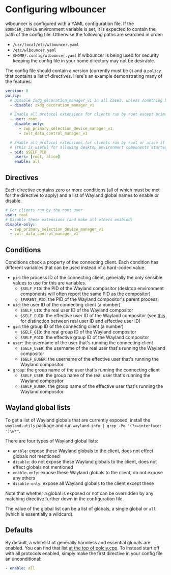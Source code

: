 # Configuring wlbouncer
wlbouncer is configured with a YAML configuration file. If the `BOUNCER_CONFIG` environment variable is set, it is expected to contain the path of the config file. Otherwise the following paths are searched in order:
- `/usr/local/etc/wlbouncer.yaml`
- `/etc/wlbouncer.yaml`
- `$HOME/.config/wlbouncer.yaml`
If wlbouncer is being used for security keeping the config file in your home directory may not be desirable.

The config file should contain a version (currently must be `0`) and a `policy` that contains a list of directives. Here's an example demonstrating many of the features:
```yaml
version: 0
policy:
  # Disable zxdg_decoration_manager_v1 in all cases, unless something below enables it
  - disable: zxdg_decoration_manager_v1

  # Enable all protocol extensions for clients run by root except primary selection and data control
  - user: root
    disable-only:
      - zwp_primary_selection_device_manager_v1
      - zwlr_data_control_manager_v1

  # Enable all protocol extensions for clients run by root or alice if their PID is the same as the compositors's PID
  # (this is useful for allowing desktop environment components started by the Wayland compositor)
  - pid: $SELF_PID
    users: [root, alice]
    enable: all
```

## Directives
Each directive contains zero or more conditions (all of which must be met for the directive to apply) and a list of Wayland global names to enable or disable.

```yaml
# For clients run by the root user
user: root
# Disable these extensions (and make all others enabled)
disable-only:
  - zwp_primary_selection_device_manager_v1
  - zwlr_data_control_manager_v1
```

## Conditions
Conditions check a property of the connecting client. Each condition has different variables that can be used instead of a hard-coded value.

- `pid`: the process ID of the connecting client, generally the only sensible values to use for this are variables.
  - `$SELF_PID`: the PID of the Wayland compositor (desktop environment components will often report the same PID as the compositor)
  - `$PARENT_PID`: the PID of the Wayland compositor's parent process
- `uid`: the user ID of the connecting client (a number)
  - `$SELF_UID`: the real user ID of the Wayland compositor
  - `$SELF_EUID`: the effective user ID of the Wayland compositor (see [this](https://en.wikipedia.org/wiki/User_identifier) for distinction between real user ID and effective user ID)
- `gid`: the group ID of the connecting client (a number)
  - `$SELF_GID`: the real group ID of the Wayland compositor
  - `$SELF_EGID`: the effective group ID of the Wayland compositor
- `user`: the username of the user that's running the connecting client
  - `$SELF_USER`: the username of the real user that's running the Wayland compositor
  - `$SELF_EUSER`: the username of the effective user that's running the Wayland compositor
- `group`: the group name of the user that's running the connecting client
  - `$SELF_USER`: the group name of the real user that's running the Wayland compositor
  - `$SELF_EUSER`: the group name of the effective user that's running the Wayland compositor

## Wayland global lists
To get a list of Wayland globals that are currently exposed, install the `wayland-utils` package and run `wayland-info | grep -Po "(?<=interface: ')\w*"`.

There are four types of Wayland global lists:
- `enable`: expose these Wayland globals to the client, does not effect globals not mentioned
- `disable`: do not expose these Wayland globals to the client, does not effect globals not mentioned
- `enable-only`: expose these Wayland globals to the client, do not expose any others
- `disable-only`: expose all Wayland globals to the client except these

Note that whether a global is exposed or not can be overridden by any matching directive further down in the configuration file.

The value of the global list can be a list of globals, a single global or `all` (which is essentially a wildcard).

## Defaults
By default, a whitelist of generally harmless and essential globals are enabled. You can find that list [at the top of polciy.cpp](src/policy.cpp). To instead start off with all protocols enabled, simply make the first directive in your config file an unconditional:
```yaml
- enable: all
```
